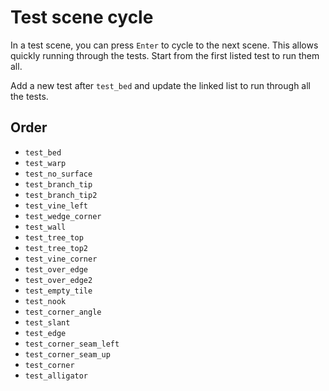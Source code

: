 # Test scene cycle

In a test scene, you can press `Enter` to cycle to the next scene. This allows
quickly running through the tests. Start from the first listed test to run them
all.

Add a new test after `test_bed` and update the linked list to run through all
the tests.

## Order
- `test_bed`
- `test_warp`
- `test_no_surface`
- `test_branch_tip`
- `test_branch_tip2`
- `test_vine_left`
- `test_wedge_corner`
- `test_wall`
- `test_tree_top`
- `test_tree_top2`
- `test_vine_corner`
- `test_over_edge`
- `test_over_edge2`
- `test_empty_tile`
- `test_nook`
- `test_corner_angle`
- `test_slant`
- `test_edge`
- `test_corner_seam_left`
- `test_corner_seam_up`
- `test_corner`
- `test_alligator`
